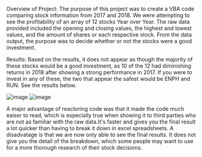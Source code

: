 Overview of Project:
The purpose of this project was to create a VBA code comparing stock information from 2017 and 2018.  We were attempting to see the profitability of an array of 12 stocks Year over Year.  The raw data provided included the opening and closing values, the highest and lowest values, and the amount of shares or each respective stock.  From the data output, the purpose was to decide whether or not the stocks were a good investment.

Results:
Based on the results, it does not appear as though the majority of these stocks would be a good investment, as 10 of the 12 had diminishing returns in 2018 after showing a strong performance in 2017.  If you were to invest in any of these, the two that appear the safest would be ENPH and RUN.  See the results below.

![image](https://user-images.githubusercontent.com/94090046/148661659-59dcecc0-ea2c-48da-9972-2a63e69ca565.png)
![image](https://user-images.githubusercontent.com/94090046/148661674-130be4f8-35ba-45c0-a507-52963d0e0aeb.png)

A major advantage of reactoring code was that it made the code much eaiser to read, which is especially true when showing it to third parties who are not as familiar with the raw data.It's faster and gives you the final result a lot quicker than having to break it down in excel spreadsheets.  A disadvatage is that we are now only able to see the final results.  It does not give you the detail of the breakdown, which some people may want to use for a more thorough research of their stock decisions.
